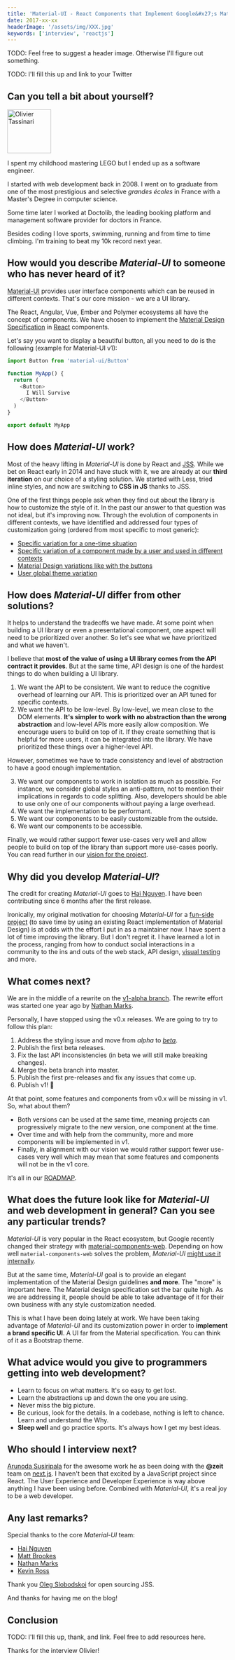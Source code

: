 ```yaml
---
title: 'Material-UI - React Components that Implement Google&#x27;s Material Design - Interview with Olivier Tassinari'
date: 2017-xx-xx
headerImage: '/assets/img/XXX.jpg'
keywords: ['interview', 'reactjs']
---
```


TODO: Feel free to suggest a header image. Otherwise I'll figure out something.

TODO: I'll fill this up and link to your Twitter

## Can you tell a bit about yourself?

<p>
<span class="author">
  <img src="https://www.gravatar.com/avatar/e2b3127c877367bce1892635ffe153d0?s=200" alt="Olivier Tassinari" class="author" width="100" height="100" />
</span>
</p>

I spent my childhood mastering LEGO but I ended up as a software engineer.

I started with web development back in 2008. I went on to graduate from one of the most prestigious and selective *grandes écoles* in France with a Master's Degree in computer science.

Some time later I worked at Doctolib, the leading booking platform and management software provider for doctors in France.

Besides coding I love sports, swimming, running and from time to time climbing.
I'm training to beat my 10k record next year.

## How would you describe *Material-UI* to someone who has never heard of it?

[Material-UI](https://github.com/callemall/material-ui) provides user interface components which can be reused in different contexts. That's our core mission - we are a UI library.

The React, Angular, Vue, Ember and Polymer ecosystems all have the concept of components.
We have chosen to implement the [Material Design Specification](https://material.io/guidelines/) in [React](https://facebook.github.io/react/) components.

Let's say you want to display a beautiful button, all you need to do is the following (example for Material-UI v1):

```js
import Button from 'material-ui/Button'

function MyApp() {
  return (
    <Button>
      I Will Survive
    </Button>
  )
}

export default MyApp
```

## How does *Material-UI* work?

Most of the heavy lifting in *Material-UI* is done by React and [JSS](https://github.com/cssinjs/jss).
While we bet on React early in 2014 and have stuck with it,
we are already at our **third iteration** on our choice of a styling solution.
We started with Less, tried inline styles, and now are switching to **CSS in JS** thanks to JSS.

One of the first things people ask when they find out about the library is how to customize the style of it.
In the past our answer to that question was not ideal, but it's improving now.
Through the evolution of components in different contexts, we have identified and addressed four types of customization going (ordered from most specific to most generic):

- [Specific variation for a one-time situation](https://material-ui-1dab0.firebaseapp.com/customization/overrides#1-specific-variation-for-a-one-time-situation)
- [Specific variation of a component made by a user and used in different contexts](https://material-ui-1dab0.firebaseapp.com/customization/overrides#2-specific-variation-of-a-component)
- [Material Design variations like with the buttons](https://material-ui-1dab0.firebaseapp.com/customization/overrides#3-material-design-variations)
- [User global theme variation](https://material-ui-1dab0.firebaseapp.com/customization/overrides#4-user-global-theme-variation)

## How does *Material-UI* differ from other solutions?

It helps to understand the tradeoffs we have made.
At some point when building a UI library or even a presentational component, one aspect will need to be prioritized over another.
So let's see what we have prioritized and what we haven't.

I believe that **most of the value of using a UI library comes from the API contract it provides**. But at the same time, API design is one of the hardest things to do when building a UI library.

1. We want the API to be consistent. We want to reduce the cognitive overhead of learning our API.
This is prioritized over an API tuned for specific contexts.
2. We want the API to be low-level. By low-level, we mean close to the DOM elements.
**It's simpler to work with no abstraction than the wrong abstraction** and low-level APIs more easily allow composition. We encourage users to build on top of it. If they create something that is helpful for more users, it can be integrated into the library. We have prioritized these things over a higher-level API.

However, sometimes we have to trade consistency and level of abstraction to have a good enough implementation.

3. We want our components to work in isolation as much as possible.
For instance, we consider global styles an anti-pattern, not to mention their implications in regards to code splitting.
Also, developers should be able to use only one of our components without paying a large overhead.
4. We want the implementation to be performant.
5. We want our components to be easily customizable from the outside.
6. We want our components to be accessible.

Finally, we would rather support fewer use-cases very well and allow people to build on top of the library than support more use-cases poorly.
You can read further in our [vision for the project](https://material-ui-1dab0.firebaseapp.com/discover-more/vision#material-ui-s-vision).

## Why did you develop *Material-UI*?

The credit for creating *Material-UI* goes to [Hai Nguyen](https://twitter.com/haicea).
I have been contributing since 6 months after the first release.

Ironically, my original motivation for choosing *Material-UI* for a [fun-side project](https://github.com/oliviertassinari/SplitMe) (to save time by using an existing React implementation of Material Design) is at odds with the effort I put in as a maintainer now.
I have spent a lot of time improving the library.
But I don't regret it. I have learned a lot in the process, ranging from how to conduct social interactions in a community to the ins and outs of the web stack, API design, [visual testing](https://www.argos-ci.com/callemall/material-ui) and more.

## What comes next?

We are in the middle of a rewrite on the [v1-alpha branch](https://github.com/callemall/material-ui/tree/v1-alpha). The rewrite effort was started one year ago by [Nathan Marks](https://github.com/nathanmarks).

Personally, I have stopped using the v0.x releases. We are going to try to follow this plan:

1. Address the styling issue and move from *alpha* to [*beta*](https://github.com/callemall/material-ui/milestone/22).
2. Publish the first beta releases.
3. Fix the last API inconsistencies (in beta we will still make breaking changes).
4. Merge the beta branch into master.
5. Publish the first pre-releases and fix any issues that come up.
6. Publish v1! 🎉

At that point, some features and components from v0.x will be missing in v1.
So, what about them?

- Both versions can be used at the same time, meaning projects can progressively migrate to the new version, one component at the time.
- Over time and with help from the community, more and more components will be implemented in v1.
- Finally, in alignment with our vision we would rather support fewer use-cases very well which may mean that some features and components will not be in the v1 core.

It's all in our [ROADMAP](https://github.com/callemall/material-ui/blob/master/ROADMAP.md).

## What does the future look like for *Material-UI* and web development in general? Can you see any particular trends?

*Material-UI* is very popular in the React ecosystem, but Google recently changed their strategy with [material-components-web](https://github.com/material-components/material-components-web).
Depending on how well `material-components-web` solves the problem, *Material-UI* [might use it internally](https://github.com/callemall/material-ui/issues/6799).

But at the same time, *Material-UI* goal is to provide an elegant implementation of the Material Design guidelines **and more**. The "more" is important here.
The Material design specification set the bar quite high. As we are addressing it, people should be able to take advantage of it for their own business with any style customization needed.

This is what I have been doing lately at work.
We have been taking advantage of *Material-UI* and its customization power in order to **implement a brand specific UI**.
A UI far from the Material specification. You can think of it as a Bootstrap theme.

## What advice would you give to programmers getting into web development?

- Learn to focus on what matters. It's so easy to get lost.
- Learn the abstractions up and down the one you are using.
- Never miss the big picture.
- Be curious, look for the details. In a codebase, nothing is left to chance. Learn and understand the Why.
- **Sleep well** and go practice sports. It's always how I get my best ideas.

## Who should I interview next?

[Arunoda Susiripala](https://twitter.com/arunoda) for the awesome work he as been doing with the **@zeit** team on [next.js](https://github.com/zeit/next.js).
I haven't been that excited by a JavaScript project since React. The User Experience and Developer Experience is way above anything I have been using before.
Combined with *Material-UI*, it's a real joy to be a web developer.

## Any last remarks?

Special thanks to the core *Material-UI* team:
- [Hai Nguyen](https://twitter.com/haicea)
- [Matt Brookes](https://twitter.com/randomtechdude)
- [Nathan Marks](https://github.com/nathanmarks)
- [Kevin Ross](https://twitter.com/rosskevin)

Thank you [Oleg Slobodskoi](https://twitter.com/oleg008) for open sourcing JSS.

And thanks for having me on the blog!

## Conclusion

TODO: I'll fill this up, thank, and link. Feel free to add resources here.

Thanks for the interview Olivier!
